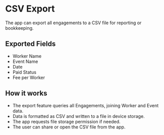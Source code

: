 # CSV Export

The app can export all engagements to a CSV file for reporting or bookkeeping.

## Exported Fields
- Worker Name
- Event Name
- Date
- Paid Status
- Fee per Worker

## How it works
- The export feature queries all Engagements, joining Worker and Event data.
- Data is formatted as CSV and written to a file in device storage.
- The app requests file storage permission if needed.
- The user can share or open the CSV file from the app.
